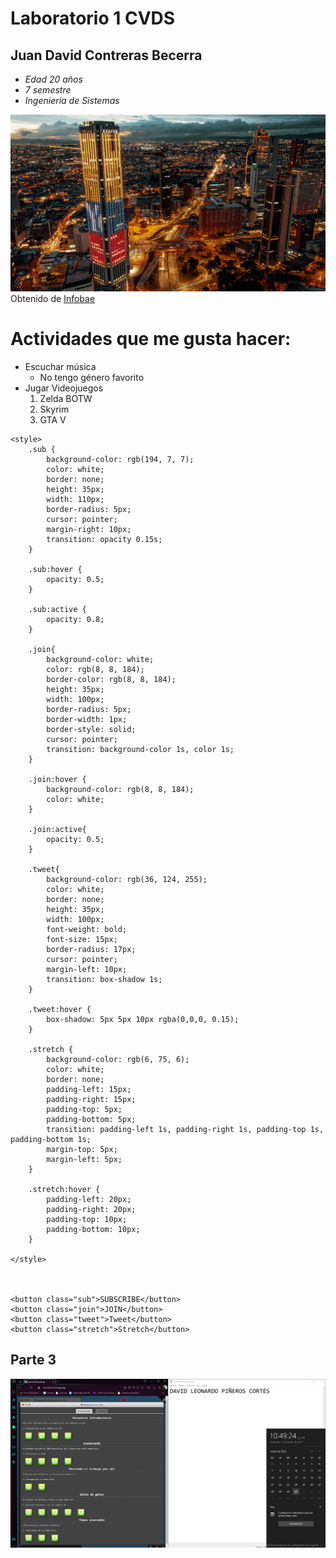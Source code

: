# Laboratorio 1 CVDS 
## Juan David Contreras Becerra

* _Edad *20* años_
* _*7* semestre_
* _Ingenieria de *Sistemas*_

![alt](bogota.png)\
Obtenido de [Infobae](https://www.infobae.com/colombia/2023/04/27/este-es-el-barrio-mas-cool-de-bogota-segun-la-inteligencia-artificial/)

# Actividades que me gusta hacer:
* Escuchar música
   * No tengo género favorito
* Jugar Videojuegos
   1. Zelda BOTW
   2. Skyrim
   3. GTA V

```
<style>
    .sub {
        background-color: rgb(194, 7, 7);
        color: white;
        border: none;
        height: 35px;
        width: 110px;
        border-radius: 5px;
        cursor: pointer;
        margin-right: 10px;
        transition: opacity 0.15s;
    }

    .sub:hover {
        opacity: 0.5;
    }

    .sub:active {
        opacity: 0.8;
    }

    .join{
        background-color: white;
        color: rgb(8, 8, 184);
        border-color: rgb(8, 8, 184);
        height: 35px;
        width: 100px;
        border-radius: 5px;
        border-width: 1px;
        border-style: solid;
        cursor: pointer;
        transition: background-color 1s, color 1s;
    }

    .join:hover {
        background-color: rgb(8, 8, 184);
        color: white;
    }

    .join:active{
        opacity: 0.5;
    }

    .tweet{
        background-color: rgb(36, 124, 255);
        color: white;
        border: none;
        height: 35px;
        width: 100px;
        font-weight: bold;
        font-size: 15px;
        border-radius: 17px;
        cursor: pointer;
        margin-left: 10px;
        transition: box-shadow 1s;
    }

    .tweet:hover {
        box-shadow: 5px 5px 10px rgba(0,0,0, 0.15);
    }

    .stretch {
        background-color: rgb(6, 75, 6);
        color: white;
        border: none;
        padding-left: 15px;
        padding-right: 15px;
        padding-top: 5px;
        padding-bottom: 5px;
        transition: padding-left 1s, padding-right 1s, padding-top 1s, padding-bottom 1s;
        margin-top: 5px;
        margin-left: 5px;
    }

    .stretch:hover {
        padding-left: 20px;
        padding-right: 20px;
        padding-top: 10px;
        padding-bottom: 10px;
    }

</style>



<button class="sub">SUBSCRIBE</button>
<button class="join">JOIN</button>
<button class="tweet">Tweet</button>
<button class="stretch">Stretch</button>
```
## Parte 3

![pantallazo1](Pantallazo1.png)